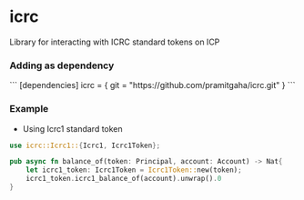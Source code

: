 # icrc
Library for interacting with ICRC standard tokens on ICP

<h3> Adding as dependency </h3>
```
[dependencies]
icrc = { git = "https://github.com/pramitgaha/icrc.git" }
```

<h3> Example </h3>

- Using Icrc1 standard token
```rust
use icrc::Icrc1::{Icrc1, Icrc1Token};

pub async fn balance_of(token: Principal, account: Account) -> Nat{
    let icrc1_token: Icrc1Token = Icrc1Token::new(token);
    icrc1_token.icrc1_balance_of(account).unwrap().0
}
```

<!-- - Implementing Trait on `Struct`
this will be useful if you know that you'll be interacting with a fix token canister upfront
```rs
use icrc::icrc1::{Icrc1, TokenPrincipalFetcher};

pub const CKBTC: Principal = Principal::from_slice(b"mxzaz-hqaaa-aaaar-qaada-cai");

pub struct User{
    pub account: Account,
}

impl TokenPrincipalFetcher for User{
    fn token_principal(&self) -> Principal{
        CKBTC
    }
}

impl Icrc1 for User{}
``` -->